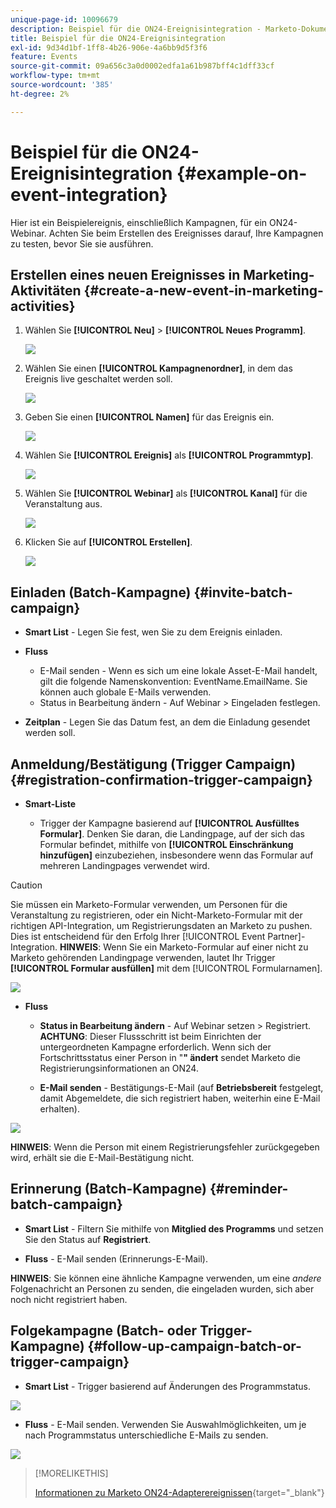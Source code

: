 ```yaml
---
unique-page-id: 10096679
description: Beispiel für die ON24-Ereignisintegration - Marketo-Dokumente - Produktdokumentation
title: Beispiel für die ON24-Ereignisintegration
exl-id: 9d34d1bf-1ff8-4b26-906e-4a6bb9d5f3f6
feature: Events
source-git-commit: 09a656c3a0d0002edfa1a61b987bff4c1dff33cf
workflow-type: tm+mt
source-wordcount: '385'
ht-degree: 2%

---
```


# Beispiel für die ON24-Ereignisintegration {#example-on-event-integration}

Hier ist ein Beispielereignis, einschließlich Kampagnen, für ein ON24-Webinar. Achten Sie beim Erstellen des Ereignisses darauf, Ihre Kampagnen zu testen, bevor Sie sie ausführen.

## Erstellen eines neuen Ereignisses in Marketing-Aktivitäten {#create-a-new-event-in-marketing-activities}

1. Wählen Sie **[!UICONTROL Neu]** > **[!UICONTROL Neues Programm]**.

   ![](assets/image2015-12-22-15-3a35-3a15.png)

1. Wählen Sie einen **[!UICONTROL Kampagnenordner]**, in dem das Ereignis live geschaltet werden soll.

   ![](assets/image2015-12-22-15-3a39-3a51.png)

1. Geben Sie einen **[!UICONTROL Namen]** für das Ereignis ein.

   ![](assets/image2015-12-22-15-3a43-3a4.png)

1. Wählen Sie **[!UICONTROL Ereignis]** als **[!UICONTROL Programmtyp]**.

   ![](assets/image2015-12-22-15-3a44-3a41.png)

1. Wählen Sie **[!UICONTROL Webinar]** als **[!UICONTROL Kanal]** für die Veranstaltung aus.

   ![](assets/image2015-12-22-15-3a46-3a34.png)

1. Klicken Sie auf **[!UICONTROL Erstellen]**.

   ![](assets/image2015-12-22-15-3a48-3a20.png)

## Einladen (Batch-Kampagne)  {#invite-batch-campaign}

* **Smart List** - Legen Sie fest, wen Sie zu dem Ereignis einladen.
* **Fluss**

   * E-Mail senden - Wenn es sich um eine lokale Asset-E-Mail handelt, gilt die folgende Namenskonvention: EventName.EmailName. Sie können auch globale E-Mails verwenden.
   * Status in Bearbeitung ändern - Auf Webinar > Eingeladen festlegen.

* **Zeitplan** - Legen Sie das Datum fest, an dem die Einladung gesendet werden soll.

## Anmeldung/Bestätigung (Trigger Campaign) {#registration-confirmation-trigger-campaign}

* **Smart-Liste**

   * Trigger der Kampagne basierend auf **[!UICONTROL Ausfülltes Formular]**. Denken Sie daran, die Landingpage, auf der sich das Formular befindet, mithilfe von **[!UICONTROL Einschränkung hinzufügen]** einzubeziehen, insbesondere wenn das Formular auf mehreren Landingpages verwendet wird.

>[!CAUTION]
>
>Sie müssen ein Marketo-Formular verwenden, um Personen für die Veranstaltung zu registrieren, oder ein Nicht-Marketo-Formular mit der richtigen API-Integration, um Registrierungsdaten an Marketo zu pushen. Dies ist entscheidend für den Erfolg Ihrer [!UICONTROL Event Partner]-Integration. **HINWEIS**: Wenn Sie ein Marketo-Formular auf einer nicht zu Marketo gehörenden Landingpage verwenden, lautet Ihr Trigger **[!UICONTROL Formular ausfüllen]** mit dem [!UICONTROL Formularnamen].

![](assets/image2015-12-22-15-3a50-3a22.png)

* **Fluss**

   * **Status in Bearbeitung ändern** - Auf Webinar setzen > Registriert. **ACHTUNG**: Dieser Flussschritt ist beim Einrichten der untergeordneten Kampagne erforderlich. Wenn sich der Fortschrittsstatus einer Person in &quot;**&quot; ändert** sendet Marketo die Registrierungsinformationen an ON24.

   * **E-Mail senden** - Bestätigungs-E-Mail (auf **Betriebsbereit** festgelegt, damit Abgemeldete, die sich registriert haben, weiterhin eine E-Mail erhalten).

![](assets/image2015-12-22-15-3a52-3a9.png)

**HINWEIS**: Wenn die Person mit einem Registrierungsfehler zurückgegeben wird, erhält sie die E-Mail-Bestätigung nicht.

## Erinnerung (Batch-Kampagne) {#reminder-batch-campaign}

* **Smart List** - Filtern Sie mithilfe von **Mitglied des Programms** und setzen Sie den Status auf **Registriert**.

* **Fluss** - E-Mail senden (Erinnerungs-E-Mail).

**HINWEIS**: Sie können eine ähnliche Kampagne verwenden, um eine *andere* Folgenachricht an Personen zu senden, die eingeladen wurden, sich aber noch nicht registriert haben.

## Folgekampagne (Batch- oder Trigger-Kampagne) {#follow-up-campaign-batch-or-trigger-campaign}

* **Smart List** - Trigger basierend auf Änderungen des Programmstatus.

![](assets/image2015-12-22-15-3a57-3a25.png)

* **Fluss** - E-Mail senden. Verwenden Sie Auswahlmöglichkeiten, um je nach Programmstatus unterschiedliche E-Mails zu senden.

![](assets/ten.png)

>[!MORELIKETHIS]
>
>[Informationen zu Marketo ON24-Adapterereignissen](/help/marketo/product-docs/demand-generation/events/create-an-event/create-an-event-with-the-marketo-on24-adapter/understanding-marketo-on24-adapter-events.md){target="_blank"}
